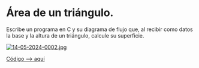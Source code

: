 # Área de un triángulo.

Escribe un programa en C y su diagrama de flujo que, al recibir como datos la base y la altura de un triángulo, calcule su superficie.

[![14-05-2024-0002.jpg](https://i.postimg.cc/cCcGqXwF/14-05-2024-0002.jpg)](https://postimg.cc/tn7MWdr6)


[Código --> aquí](main.c)